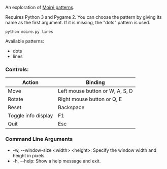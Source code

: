 An exploration of [Moiré patterns](https://en.wikipedia.org/wiki/Moir%C3%A9_pattern).

Requires Python 3 and Pygame 2. You can choose the pattern by giving its name as the first argument.
If it is missing, the "dots" pattern is used.
```
python moire.py lines
```
Available patterns:
- dots
- lines


### Controls:
Action | Binding
--- | ---
Move | Left mouse button or W, A, S, D
Rotate | Right mouse button or Q, E
Reset | Backspace
Toggle info display | F1
Quit | Esc


### Command Line Arguments
- -w, --window-size \<width> \<height>: Specify the window width and height in pixels.
- -h, --help: Show a help message and exit.
